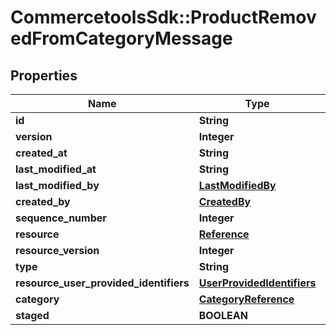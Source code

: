 # CommercetoolsSdk::ProductRemovedFromCategoryMessage

## Properties
Name | Type | Description | Notes
------------ | ------------- | ------------- | -------------
**id** | **String** |  | [optional] 
**version** | **Integer** |  | [optional] 
**created_at** | **String** |  | [optional] 
**last_modified_at** | **String** |  | [optional] 
**last_modified_by** | [**LastModifiedBy**](LastModifiedBy.md) |  | [optional] 
**created_by** | [**CreatedBy**](CreatedBy.md) |  | [optional] 
**sequence_number** | **Integer** |  | [optional] 
**resource** | [**Reference**](Reference.md) |  | [optional] 
**resource_version** | **Integer** |  | [optional] 
**type** | **String** |  | [optional] 
**resource_user_provided_identifiers** | [**UserProvidedIdentifiers**](UserProvidedIdentifiers.md) |  | [optional] 
**category** | [**CategoryReference**](CategoryReference.md) |  | [optional] 
**staged** | **BOOLEAN** |  | [optional] 

